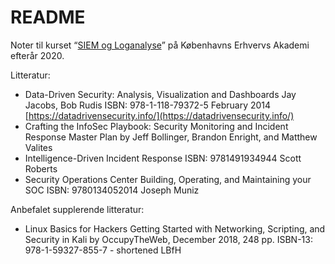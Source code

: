 # README

Noter til kurset “[SIEM og Loganalyse](https://kompetence.kea.dk/kurser-fag/siem-og-loganalyse)” på Københavns Erhvervs Akademi efterår 2020.

Litteratur:

* Data-Driven Security: Analysis, Visualization and Dashboards Jay Jacobs, Bob Rudis ISBN: 978-1-118-79372-5 February 2014 [https://datadrivensecurity.info/](https://datadrivensecurity.info/)
* Crafting the InfoSec Playbook: Security Monitoring and Incident Response Master Plan by Jeff Bollinger, Brandon Enright, and Matthew Valites
* Intelligence-Driven Incident Response ISBN: 9781491934944 Scott Roberts
* Security Operations Center Building, Operating, and Maintaining your SOC ISBN: 9780134052014 Joseph Muniz

Anbefalet supplerende litteratur:

* Linux Basics for Hackers Getting Started with Networking, Scripting, and Security in Kali by OccupyTheWeb, December 2018, 248 pp. ISBN-13: 978-1-59327-855-7 - shortened LBfH



